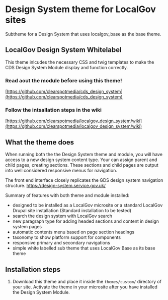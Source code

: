 # Design System theme for LocalGov sites
Subtheme for a Design System that uses localgov_base as the base theme.

## LocalGov Design System Whitelabel
This theme inlcudes the necessary CSS and twig templates to make the CDS Design System Module display and function correctly.

### Read aout the module before using this theme!
[https://github.com/clearspotmedia/cds_design_system](https://github.com/clearspotmedia/cds_design_system)

### Follow the intsallation steps in the wiki
[https://github.com/clearspotmedia/localgov_design_system/wiki](https://github.com/clearspotmedia/localgov_design_system/wiki)


## What the theme does
When running both the the Design System theme and module, you will have access to a new design system content type. Your can assign parent and child pages, creating sections. These sections and child pages are output into well considered responsive menus for navigation.

The front end interface closely replicates the GDS design system navigation structure.  https://design-system.service.gov.uk/


Summary of features with both theme and module installed:

* designed to be installed as a LocalGov microsite or a standard LocalGov Drupal site installation (Standard installation to be tested)
* search the design system with LocalGov search
* new paragraph type for adding headed sections and content in design system pages
* automatic contents menu based on page section headings
* taxonomy to show platform support for components
* responsive primary and secondary navigations
* simple white labelled sub theme that uses LocalGov Base as its base theme


## Installation steps
1. Download this theme and place it inside the `themes/custom/` directory of your site.
Activate the theme in your microsite after you have installed the Design System Module.

